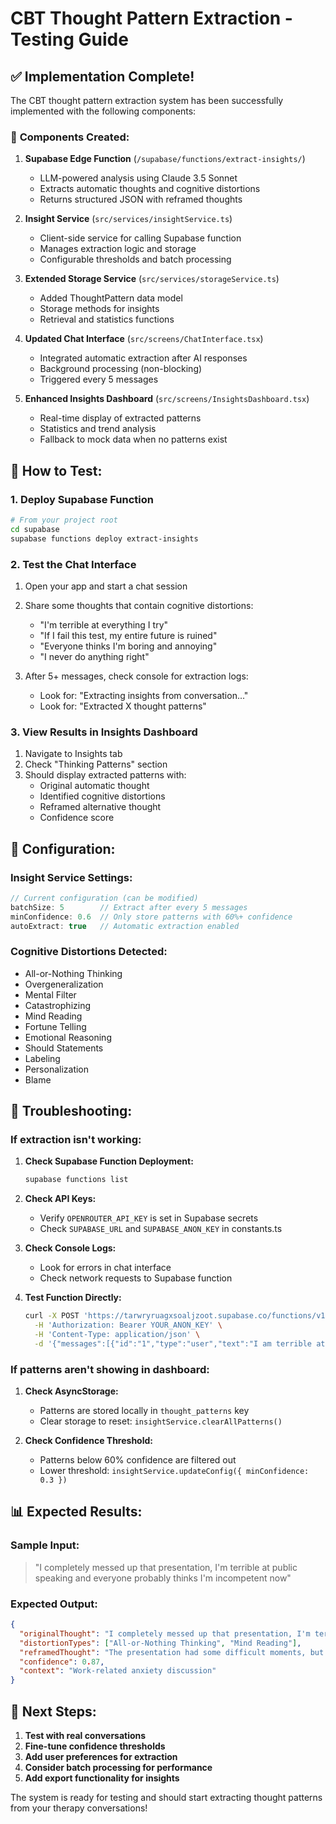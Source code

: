 # CBT Thought Pattern Extraction - Testing Guide

## ✅ Implementation Complete!

The CBT thought pattern extraction system has been successfully implemented with the following components:

### 🔧 **Components Created:**

1. **Supabase Edge Function** (`/supabase/functions/extract-insights/`)
   - LLM-powered analysis using Claude 3.5 Sonnet
   - Extracts automatic thoughts and cognitive distortions
   - Returns structured JSON with reframed thoughts

2. **Insight Service** (`src/services/insightService.ts`)
   - Client-side service for calling Supabase function
   - Manages extraction logic and storage
   - Configurable thresholds and batch processing

3. **Extended Storage Service** (`src/services/storageService.ts`)
   - Added ThoughtPattern data model
   - Storage methods for insights
   - Retrieval and statistics functions

4. **Updated Chat Interface** (`src/screens/ChatInterface.tsx`)
   - Integrated automatic extraction after AI responses
   - Background processing (non-blocking)
   - Triggered every 5 messages

5. **Enhanced Insights Dashboard** (`src/screens/InsightsDashboard.tsx`)
   - Real-time display of extracted patterns
   - Statistics and trend analysis
   - Fallback to mock data when no patterns exist

## 🧪 **How to Test:**

### **1. Deploy Supabase Function**
```bash
# From your project root
cd supabase
supabase functions deploy extract-insights
```

### **2. Test the Chat Interface**
1. Open your app and start a chat session
2. Share some thoughts that contain cognitive distortions:
   - "I'm terrible at everything I try"
   - "If I fail this test, my entire future is ruined"
   - "Everyone thinks I'm boring and annoying"
   - "I never do anything right"

3. After 5+ messages, check console for extraction logs:
   - Look for: "Extracting insights from conversation..."
   - Look for: "Extracted X thought patterns"

### **3. View Results in Insights Dashboard**
1. Navigate to Insights tab
2. Check "Thinking Patterns" section
3. Should display extracted patterns with:
   - Original automatic thought
   - Identified cognitive distortions
   - Reframed alternative thought
   - Confidence score

## 🔧 **Configuration:**

### **Insight Service Settings:**
```typescript
// Current configuration (can be modified)
batchSize: 5        // Extract after every 5 messages
minConfidence: 0.6  // Only store patterns with 60%+ confidence
autoExtract: true   // Automatic extraction enabled
```

### **Cognitive Distortions Detected:**
- All-or-Nothing Thinking
- Overgeneralization
- Mental Filter
- Catastrophizing
- Mind Reading
- Fortune Telling
- Emotional Reasoning
- Should Statements
- Labeling
- Personalization
- Blame

## 🐛 **Troubleshooting:**

### **If extraction isn't working:**

1. **Check Supabase Function Deployment:**
   ```bash
   supabase functions list
   ```

2. **Check API Keys:**
   - Verify `OPENROUTER_API_KEY` is set in Supabase secrets
   - Check `SUPABASE_URL` and `SUPABASE_ANON_KEY` in constants.ts

3. **Check Console Logs:**
   - Look for errors in chat interface
   - Check network requests to Supabase function

4. **Test Function Directly:**
   ```bash
   curl -X POST 'https://tarwryruagxsoaljzoot.supabase.co/functions/v1/extract-insights' \
     -H 'Authorization: Bearer YOUR_ANON_KEY' \
     -H 'Content-Type: application/json' \
     -d '{"messages":[{"id":"1","type":"user","text":"I am terrible at everything","timestamp":"now"}],"sessionId":"test"}'
   ```

### **If patterns aren't showing in dashboard:**

1. **Check AsyncStorage:**
   - Patterns are stored locally in `thought_patterns` key
   - Clear storage to reset: `insightService.clearAllPatterns()`

2. **Check Confidence Threshold:**
   - Patterns below 60% confidence are filtered out
   - Lower threshold: `insightService.updateConfig({ minConfidence: 0.3 })`

## 📊 **Expected Results:**

### **Sample Input:**
> "I completely messed up that presentation, I'm terrible at public speaking and everyone probably thinks I'm incompetent now"

### **Expected Output:**
```json
{
  "originalThought": "I completely messed up that presentation, I'm terrible at public speaking",
  "distortionTypes": ["All-or-Nothing Thinking", "Mind Reading"],
  "reframedThought": "The presentation had some difficult moments, but I also had good points. I'm still learning and improving.",
  "confidence": 0.87,
  "context": "Work-related anxiety discussion"
}
```

## 🚀 **Next Steps:**

1. **Test with real conversations**
2. **Fine-tune confidence thresholds**
3. **Add user preferences for extraction**
4. **Consider batch processing for performance**
5. **Add export functionality for insights**

The system is ready for testing and should start extracting thought patterns from your therapy conversations!